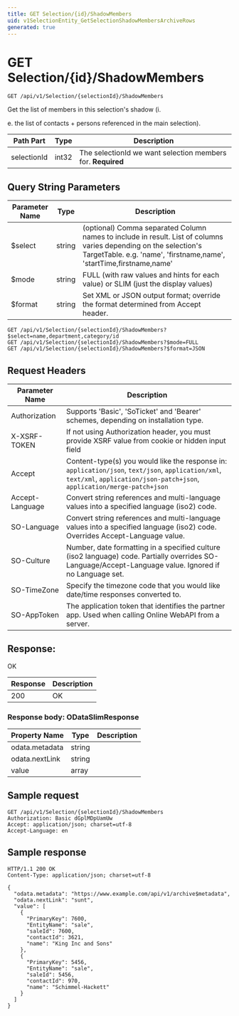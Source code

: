 ```yaml
---
title: GET Selection/{id}/ShadowMembers
uid: v1SelectionEntity_GetSelectionShadowMembersArchiveRows
generated: true
---
```


# GET Selection/{id}/ShadowMembers

```http
GET /api/v1/Selection/{selectionId}/ShadowMembers
```

Get the list of members in this selection's shadow (i.


e. the list of contacts + persons referenced in the main selection).





| Path Part | Type | Description |
|-----------|------|-------------|
| selectionId | int32 | The selectionId we want selection members for. **Required** |


## Query String Parameters

| Parameter Name | Type |  Description |
|----------------|------|--------------|
| $select | string |  (optional) Comma separated Column names to include in result. List of columns varies depending on the selection's TargetTable. e.g. 'name', 'firstname,name', 'startTime,firstname,name' |
| $mode | string |  FULL (with raw values and hints for each value) or SLIM (just the display values) |
| $format | string |  Set XML or JSON output format; override the format determined from Accept header. |

```http
GET /api/v1/Selection/{selectionId}/ShadowMembers?$select=name,department,category/id
GET /api/v1/Selection/{selectionId}/ShadowMembers?$mode=FULL
GET /api/v1/Selection/{selectionId}/ShadowMembers?$format=JSON
```


## Request Headers

| Parameter Name | Description |
|----------------|-------------|
| Authorization  | Supports 'Basic', 'SoTicket' and 'Bearer' schemes, depending on installation type. |
| X-XSRF-TOKEN   | If not using Authorization header, you must provide XSRF value from cookie or hidden input field |
| Accept         | Content-type(s) you would like the response in: `application/json`, `text/json`, `application/xml`, `text/xml`, `application/json-patch+json`, `application/merge-patch+json` |
| Accept-Language | Convert string references and multi-language values into a specified language (iso2) code. |
| SO-Language | Convert string references and multi-language values into a specified language (iso2) code. Overrides Accept-Language value. |
| SO-Culture | Number, date formatting in a specified culture (iso2 language) code. Partially overrides SO-Language/Accept-Language value. Ignored if no Language set. |
| SO-TimeZone | Specify the timezone code that you would like date/time responses converted to. |
| SO-AppToken | The application token that identifies the partner app. Used when calling Online WebAPI from a server. |


## Response:

OK

| Response | Description |
|----------------|-------------|
| 200 | OK |

### Response body: ODataSlimResponse

| Property Name | Type |  Description |
|----------------|------|--------------|
| odata.metadata | string |  |
| odata.nextLink | string |  |
| value | array |  |

## Sample request

```http!
GET /api/v1/Selection/{selectionId}/ShadowMembers
Authorization: Basic dGplMDpUamUw
Accept: application/json; charset=utf-8
Accept-Language: en
```

## Sample response

```http_
HTTP/1.1 200 OK
Content-Type: application/json; charset=utf-8

{
  "odata.metadata": "https://www.example.com/api/v1/archive$metadata",
  "odata.nextLink": "sunt",
  "value": [
    {
      "PrimaryKey": 7600,
      "EntityName": "sale",
      "saleId": 7600,
      "contactId": 3621,
      "name": "King Inc and Sons"
    },
    {
      "PrimaryKey": 5456,
      "EntityName": "sale",
      "saleId": 5456,
      "contactId": 970,
      "name": "Schimmel-Hackett"
    }
  ]
}
```
